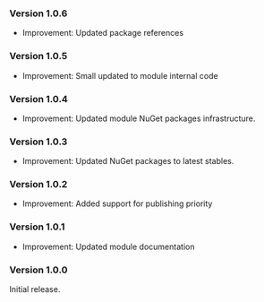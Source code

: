 ### Version 1.0.6

- Improvement: Updated package references

### Version 1.0.5

- Improvement: Small updated to module internal code

### Version 1.0.4

- Improvement: Updated module NuGet packages infrastructure.

### Version 1.0.3

- Improvement: Updated NuGet packages to latest stables.

### Version 1.0.2

- Improvement: Added support for publishing priority

### Version 1.0.1

- Improvement: Updated module documentation

### Version 1.0.0

Initial release.
